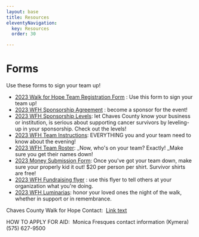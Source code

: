```yaml
---
layout: base
title: Resources
eleventyNavigation:
  key: Resources
  order: 30

---
```


# Forms

Use these forms to sign your team up! 
- [2023 Walk for Hope Team Registration Form](/PDFs/2023%20Walk%20for%20Hope%20Team%20Registration%20Form.pdf) : Use this form to sign your team up!
- [2023 WFH Sponsorship Agreement](/PDFs/2023%20WFH%20Sponsorship%20Agreement.pdf) : become a sponsor for the event!
- [2023 WFH Sponsorship Levels](/PDFs/2023%20WFH%20Sponsorship%20Levels.pdf): let Chaves County know your business or institution, is serious about supporting cancer survivors by leveling-up in your sponsorship. Check out the levels!
- [2023 WFH Team Instructions](/PDFs/2023%20WFH%20Team%20Instructions.pdf): EVERYTHING you and your team need to know about the evening!
- [2023 WFH Team Roster](/PDFs/2023%20WFH%20Team%20Roster%202023.pdf): _Now, who's on your team? Exactly! _Make sure you get their names down!
- [2023 Money Submission Form](/PDFs/2023%20Money%20Submission%20Form.pdf): Once you've got your team down, make sure your properly kid it out! $20 per person per shirt. Survivor shirts are free!
- [2023 WFH Fundraising flyer](/PDFs/2023%20Walk%20for%20Hope%20Fundraising%20flyer.pdf) : use this flyer to tell others at your organization what you're doing.
- [2023 WFH Luminarias](/PDFs/2023%20Walk%20for%20Hope%20Luminarias.pdf): honor your loved ones the night of the walk, whether in support or in remembrance.

Chaves County Walk for Hope Contact: 
[Link text](walkforhoperoswell@gmail.com)

HOW TO APPLY FOR AID: 
Monica Fresques contact information (Kymera) (575) 627-9500